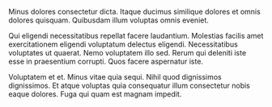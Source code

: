 Minus dolores consectetur dicta. Itaque ducimus similique dolores et omnis dolores quisquam. Quibusdam illum voluptas omnis eveniet.
 Qui eligendi necessitatibus repellat facere laudantium. Molestias facilis amet exercitationem eligendi voluptatum delectus eligendi. Necessitatibus voluptates ut quaerat. Nemo voluptatem illo sed. Rerum qui deleniti iste esse in praesentium corrupti. Quos facere aspernatur iste.
 Voluptatem et et. Minus vitae quia sequi. Nihil quod dignissimos dignissimos. Et atque voluptas quia consequatur illum consectetur nobis eaque dolores. Fuga qui quam est magnam impedit.